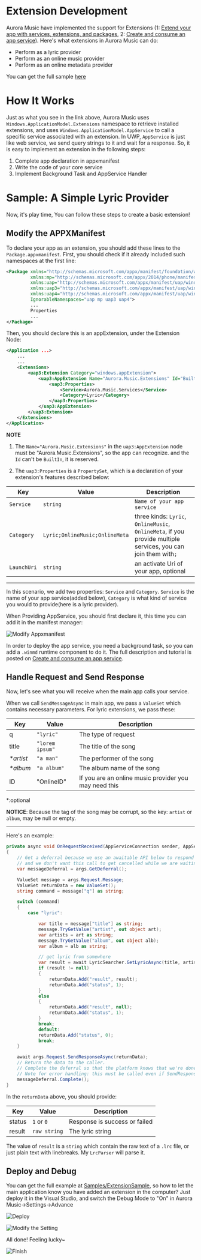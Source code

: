 # Extension Development


Aurora Music have implemented the support for Extensions (1: [Extend your app with services, extensions, and packages][1], 2: [Create and consume an app service][2]). Here's what extensions in Aurora Music can do:

 - Perform as a lyric provider
 - Perform as an online music provider
 - Perform as an online metadata provider
 
 You can get the full sample [here](../Samples/ExtensionSample)


# How It Works


Just as what you see in the link above, Aurora Music uses `Windows.ApplicationModel.Extensions` namespace to retrieve installed extensions, and uses `Windows.ApplicationModel.AppService` to call a specific service associated with an extension. In UWP, `AppService` is just like web service, we send query strings to it and wait for a response. So, it is easy to implement an extension in the following steps:


 1. Complete app declaration in appxmanifest
 2. Write the code of your core service
 3. Implement Background Task and AppService Handler
 
 
# Sample: A Simple Lyric Provider


Now, it's play time, You can follow these steps to create a basic extension!


## Modify the APPXManifest ##


To declare your app as an extension, you should add these lines to the `Package.appxmanifest`. First, you should check if it already included such namespaces at the first line:


```xml
<Package xmlns="http://schemas.microsoft.com/appx/manifest/foundation/windows10"
         xmlns:mp="http://schemas.microsoft.com/appx/2014/phone/manifest"
         xmlns:uap="http://schemas.microsoft.com/appx/manifest/uap/windows10" 
         xmlns:uap3="http://schemas.microsoft.com/appx/manifest/uap/windows10/3" 
         xmlns:uap4="http://schemas.microsoft.com/appx/manifest/uap/windows10/4" 
         IgnorableNamespaces="uap mp uap3 uap4">
         ...
         Properties
         ...
</Package>
```


Then, you should declare this is an appExtension, under the Extension Node:


```xml
<Application ...>
    ...
    ...
    <Extensions>
        <uap3:Extension Category="windows.appExtension">
            <uap3:AppExtension Name="Aurora.Music.Extensions" Id="BuiltIn" PublicFolder="Public" DisplayName="Lyric" Description="Aurora Music Lyric Provider">
                <uap3:Properties>
                    <Service>Aurora.Music.Services</Service>
                    <Category>Lyric</Category>
                </uap3:Properties>
            </uap3:AppExtension>
        </uap3:Extension>
    </Extensions>
</Application>
```



**NOTE**

1. The `Name="Aurora.Music.Extensions"` in the `uap3:AppExtension` node must be "Aurora.Music.Extensions", so the app can recognize. and the `Id` can't be `BuiltIn`, it is reserved.

2. The `uap3:Properties` is a `PropertySet`, which is a declaration of your extension's features described below:

| Key | Value | Description |
| --- | --- | --- |
| `Service` | `string` | `Name of your app service` |
| `Category` | `Lyric;OnlineMusic;OnlineMeta` | three kinds: `Lyric`, `OnlineMusic`, `OnlineMeta`, if you provide multiple services, you can join them with`;` |
| `LaunchUri ` | `string` | an activate Uri of your app, optional |

---

In this scenario, we add two properties: `Service` and `Category`. `Service` is the name of your app service(added below), `Category` is what kind of service you would to provide(here is a lyric provider).

When Providing AppService, you should first declare it, this time you can add it in the manifest manager:


![Modify Appxmanifest](https://i.loli.net/2017/11/26/5a19a11d60bad.png "Add the AppService Declaration")



In order to deploy the app service, you need a background task, so you can add a `.winmd` runtime component to do it. The full description and tutorial is posted on [Create and consume an app service][2].


## Handle Request and Send Response ##


Now, let's see what you will receive when the main app calls your service.

When we call `SendMessageAsync` in main app, we pass a `ValueSet` which contains necessary parameters. For lyric extensions, we pass these:


| Key     | Value   | Description  |
| ------ | ------- | ------------ |
| q  |`"lyric"` | The type of request |
| title    | `"lorem ipsum"` | The title of the song |
| *\*artist* | `"a man"` | The performer of the song |
| *\*album*  | `"a album"`  | The album name of the song |
| ID | "OnlineID" | If you are an online music provider you may need this |
 
 
\*:optional

**NOTICE**: Because the tag of the song may be corrupt, so the key: `artist` or `album`, may be null or empty.

---

Here's an example:


```cs
private async void OnRequestReceived(AppServiceConnection sender, AppServiceRequestReceivedEventArgs args)
{
    // Get a deferral because we use an awaitable API below to respond to the message
    // and we don't want this call to get cancelled while we are waiting.
    var messageDeferral = args.GetDeferral();

    ValueSet message = args.Request.Message;
    ValueSet returnData = new ValueSet();
    string command = message["q"] as string;

    switch (command)
    {
        case "lyric":

            var title = message["title"] as string;
            message.TryGetValue("artist", out object art);
            var artists = art as string;
            message.TryGetValue("album", out object alb);
            var album = alb as string;

            // get lyric from somewhere
            var result = await LyricSearcher.GetLyricAsync(title, artists, album);
            if (result != null)
            {
                returnData.Add("result", result);
                returnData.Add("status", 1);
            }
            else
            {
                returnData.Add("result", null);
                returnData.Add("status", 1);
            }
            break;
            default:
            returnData.Add("status", 0);
            break;
    }

    await args.Request.SendResponseAsync(returnData);
    // Return the data to the caller.
    // Complete the deferral so that the platform knows that we're done responding to the app service call.
    // Note for error handling: this must be called even if SendResponseAsync() throws an exception.
    messageDeferral.Complete();
}
```
    


In the `returnData` above, you should provide:


| Key  | Value  | Description  |
| ------ | ------- | ----------- |
| status | `1` or `0`  | Response is success or failed |
| result | `raw string` | The lyric string |



The value of `result` is a `string` which contain the raw text of a `.lrc` file, or just plain text with linebreaks. My `LrcParser` will parse it.

## Deploy and Debug ##
You can get the full example at [Samples/ExtensionSample](../Samples/ExtensionSample), so how to let the main application know you have added an extension in the computer? Just deploy it in the Visual Studio, and switch the Debug Mode to "On" in Aurora Music->Settings->Advance


![Deploy](https://i.loli.net/2017/11/26/5a199c3267f59.png "Deploy in Visual Studio")


![Modify the Setting](https://i.loli.net/2017/11/26/5a19a11d5519b.png "Enable the Debug Mode")


All done! Feeling lucky~


![Finish](https://i.loli.net/2017/11/26/5a19a11e40c01.png "Works Well")



  [1]: https://docs.microsoft.com/en-us/windows/uwp/launch-resume/extend-your-app-with-services-extensions-packages
  [2]: https://docs.microsoft.com/en-us/windows/uwp/launch-resume/how-to-create-and-consume-an-app-service

  
